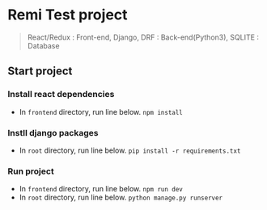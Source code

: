 # Remi Test project

> React/Redux : Front-end, Django, DRF : Back-end(Python3), SQLITE : Database

## Start project

### Install react dependencies
- In `frontend` directory, run line below.
`npm install`

### Instll django packages
- In `root` directory, run line below.
`pip install -r requirements.txt`

### Run project
- In `frontend` directory, run line below.
`npm run dev`
- In `root` directory, run line below.
`python manage.py runserver`